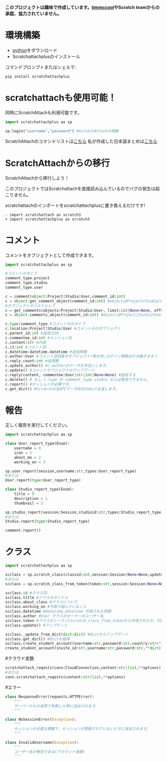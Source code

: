 **このプロジェクトは趣味で作成しています。[timmccool](https://github.com/TimMcCool)やScratch teamからの承認、協力されていません。**

# 環境構築
- [python](https://www.python.org/downloads)をダウンロード
- Scratchattachplusのインストール

コマンドプロンプトまたはシェルで:
```
pip install scratchattachplus
```

# scratchattachも使用可能！
同時にScratchAttachも利用可能です。
```python
import scratchattachplus as sp

sp.login("username","password") #ScratchAttachの関数
```
ScratchAttachのコマンドリストは[こちら](https://github.com/TimMcCool/scratchattach)
私が作成した日本語まとめは[こちら](https://note.com/kakeruzoku/n/n3898a84187a8?magazine_key=m35df18cbe97d)

# ScratchAttachからの移行
ScratchAttachから移行しよう！

このプロジェクトではScratchattachを直接読み込んでいるのでバグの発生は起こりません。

scratchattachのインポートをscratchattachplusに書き換えるだけです!
```
- import scratchattach as scratch3
+ import scratchattachplus as scratch3
```

# コメント
コメントをオブジェクトとして作成できます。
```python
import scratchattachplus as sp

#コメントのタイプ
comment_type.project
comment_type.studio
comment_type.user

c = comment(object:Project|Studio|User,comment_id:int)
c = object.get_comment_object(comment_id:int) #objectはProject/Studio/User
#オブジェクトのリストとして
c = get_comments(objects:Project|Studio|User, limit:int|None=None, offset:int=0)
c = object.comments_object(comment_id:int) #objectはProject/Studio/User

c.type|comment_type #コメント元のタイプ
c.location:Project|Studio|User #コメント元のオブジェクト
c.parent_id:int #返信元ID
c.commentee_id:int #メンション先
c.content:str #内容
c.id:int #コメントID
c.datetime:datetime.datetime #送信時間
c.author:User #コメント送信者のオブジェクト(断片的,ログイン情報は引き継ぎます。)
c.reply_count:int #返信数
c.update_author() #c.authorのデータを完全にします。
c.update() #コメントオブジェクトのアップデート
c.reply(content, commentee:User|str|int|None=None) #返信する
c.delete() # もし c.type が comment_type.studio ならば使用できません。
c.report() #セッションが必要です。
c.get_dict() #Scratchの生APIデータ形式のdictを返します。
```

# 報告
正しく報告を実行してください。
```python
import scratchattachplus as sp

class User_report_type(Enum):
    username = 0
    icon = 1
    about_me = 2
    working_on = 3

sp.user_report(session,username:str,types:User_report_type)
#または
User.report(type:User_report_type)

class Studio_report_type(Enum):
    title = 0
    description = 1
    thumbnail = 2

sp.studio_report(session:Session,studioid:str,types:Studio_report_type)
#または
Studio.report(type:Studio_report_type)

comment.report()
```

# クラス
```python
import scratchattachplus as sp

scclass = sp.scratch_class(classid:int,session:Session|None=None,update:bool=True,_token:str|None=None)
#または
scclass = sp.scratch_class_from_token(token:str,session:Session|None=None)

scclass.id #クラスID
scclass.title #クラスのタイトル
scclass.about_class #クラスについて
scclass.working_on #今取り組んでいること
scclass.datetime #datetime.datetime 作成された時間
scclass.author #User クラスのオーナーのユーザー名
scclass.token #クラスのトークン(scratch_class_from_tokenから作成されたか、引数_tokenに入力された値)
scclass.update() #アップデート

scclass._update_from_dict(dict:dict) #dictからアップデート
scclass.get_dict() #dictを取得
scclass.create_student_account(username:str,password:str,country:str="Japan",year:int=2000,month:int=1) #アカウントを作成
create_student_account(invite_id:str,username:str,password:str,**dict) #代用可能
```

#クラウド変数
```py
scratchattach_reqests(conn:CloudConnection,content:str|list,**options) #ScrachAttachでリクエストを送信する(サーバーではありません！)
#または
conn.scratchattach_reqests(content:str|list,**options)
```

#エラー
```py
class ResponseError(requests.HTTPError):
    """
    サーバーからの返答で失敗した時に送出されます。
    """

class NoSessionError(Exception):
    """
    セッションが必要な関数で、セッションが登録されていないときに送出されます。
    """

class InvalidUsername(Exception):
    """
    ユーザー名が無効である(アカウント登録)
    """
```